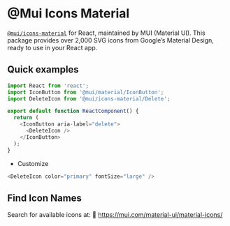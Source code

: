# @Mui Icons Material

[`@mui/icons-material`](https://www.npmjs.com/package/@mui/icons-material) for React, maintained by MUI (Material UI).
This package provides over 2,000 SVG icons from Google’s Material Design, ready to use in your React app.


## Quick examples

```javascript
import React from 'react';
import IconButton from '@mui/material/IconButton';
import DeleteIcon from '@mui/icons-material/Delete';

export default function ReactComponent() {
  return (
    <IconButton aria-label="delete">
      <DeleteIcon />
    </IconButton>
  );
}

```
- Customize
```javascript
<DeleteIcon color="primary" fontSize="large" />

```

## Find Icon Names

Search for available icons at:
🔗 https://mui.com/material-ui/material-icons/


